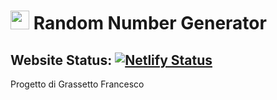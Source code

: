 #  <img src="https://i.ibb.co/whC7jyD/709388.png" width="30" height="30"> Random Number Generator
## Website Status: [![Netlify Status](https://api.netlify.com/api/v1/badges/8746010d-5dd5-47bf-8581-68f57ed3fcd8/deploy-status)](https://app.netlify.com/sites/serene-hoover-257d4f/deploys)
Progetto di Grassetto Francesco
